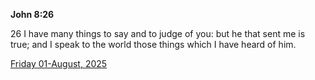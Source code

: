 **John 8:26**

26 I have many things to say and to judge of you: but he that sent me is true; and I speak to the world those things which I have heard of him.

[Friday 01-August, 2025](https://getbible.life/kjv/John/8/26)
